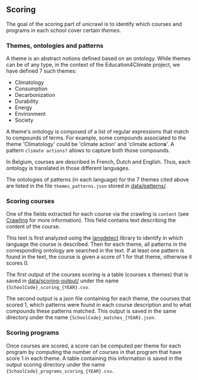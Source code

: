 ## Scoring

The goal of the scoring part of unicrawl is to identify which courses and programs in each school
cover certain *themes*.

### Themes, ontologies and patterns

A theme is an abstract notions defined based on an ontology.
While themes can be of any type, in the context of the Education4Climate project, we have defined
7 such themes:
- Climatology
- Consumption
- Decarbonization
- Durability
- Energy
- Environment
- Society

A theme's ontology is composed of a list of regular expressions that match to compounds of terms. 
For example, some compounds associated to the theme 'Climatology' could be 'climate action' and 'climate action**s**'.
A pattern ```climate actions?``` allows to capture both those compounds.

In Belgium, courses are described in French, Dutch and English. Thus, each
ontology is translated in those different languages.

The ontologies of patterns (in each language) for the 7 themes cited above are listed in the file 
```themes_patterns.json``` stored in [data/patterns/](../../data/patterns).

### Scoring courses

One of the fields extracted for each course via the crawling is ```content``` (see [Crawling](../crawl/README.md)
for more information). This field contains text describing the content of the course.

This text is first analyzed using the [langdetect](https://pypi.org/project/langdetect/) library 
to identify in which language the course is described. Then for each theme, 
all patterns in the corresponding ontology are searched in the text. If at least one pattern is found in the text,
the course is given a score of 1 for that theme, otherwise it scores 0.

The first output of the courses scoring is a table (courses x themes) that is saved in
[data/scoring-output/](../../data/scoring-output) under the name ```{SchoolCode}_scoring_{YEAR}.csv```.

The second output is a json file containing for each theme, the courses that scored 1, which patterns 
were found in each course description and to what compounds these patterns matched.
This output is saved in the same directory under the name ```{SchoolCode}_matches_{YEAR}.json```.

### Scoring programs

Once courses are scored, a score can be computed per theme for each program by computing the number of 
courses in that program that have score 1 in each theme.
A table containing this information is saved in the output scoring directory under the name 
```{SchoolCode}_programs_scoring_{YEAR}.csv```.